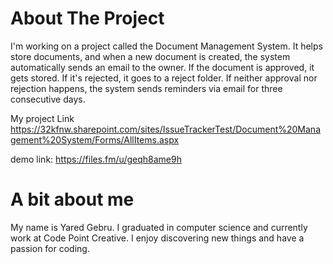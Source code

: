 # About The Project 
I'm working on a project called the Document Management System. It helps store documents, and when a new document is created, the system automatically sends an email to the owner. If the document is approved, it gets stored. If it's rejected, it goes to a reject folder. If neither approval nor rejection happens, the system sends reminders via email for three consecutive days.

My project Link 
https://32kfnw.sharepoint.com/sites/IssueTrackerTest/Document%20Management%20System/Forms/AllItems.aspx

demo link: https://files.fm/u/geqh8ame9h

# A bit about me

My name is Yared Gebru. I graduated in computer science and currently work at Code Point Creative. I enjoy discovering new things and have a passion for coding.